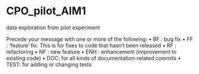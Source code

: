 # CPO_pilot_AIM1
data exploration from pilot experiment

Precede your message with one or more of the following:
• BF : bug fix
• FF : ‘feature’ fix. This is for fixes to code that hasn’t been released
• RF : refactoring
• NF : new feature
• ENH : enhancement (improvement to existing code)
• DOC: for all kinds of documentation-related commits
• TEST: for adding or changing tests
